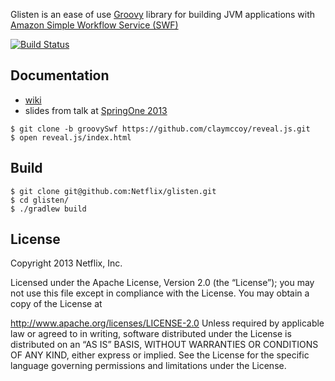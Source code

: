 Glisten is an ease of use [Groovy](http://groovy.codehaus.org) library for building JVM applications with [Amazon Simple Workflow Service (SWF)](http://aws.amazon.com/swf)

[![Build Status](https://netflixoss.ci.cloudbees.com/job/glisten-master/badge/icon)](https://netflixoss.ci.cloudbees.com/job/glisten-master/)

## Documentation

* [wiki](https://github.com/Netflix/glisten/wiki)
* slides from talk at [SpringOne 2013](http://www.springone2gx.com/conference/santa_clara/2013/09/session?id=29389)

```
$ git clone -b groovySwf https://github.com/claymccoy/reveal.js.git
$ open reveal.js/index.html
```

## Build

```
$ git clone git@github.com:Netflix/glisten.git
$ cd glisten/
$ ./gradlew build
```

## License

Copyright 2013 Netflix, Inc.

Licensed under the Apache License, Version 2.0 (the “License”); you may not use this file except in
compliance with the License. You may obtain a copy of the License at

http://www.apache.org/licenses/LICENSE-2.0
Unless required by applicable law or agreed to in writing, software distributed under the License is
distributed on an “AS IS” BASIS, WITHOUT WARRANTIES OR CONDITIONS OF ANY KIND, either express or
implied. See the License for the specific language governing permissions and limitations under the
License.
